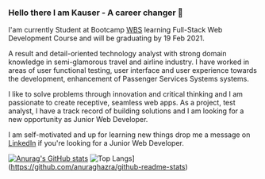 ### Hello there I am Kauser -  A career changer  👋

I'am currently Student at Bootcamp [WBS](https://www.wbscodingschool.com/) learning Full-Stack Web Development Course and will be graduating by 19 Feb 2021.

A result and detail-oriented technology analyst with strong domain knowledge in semi-glamorous travel and airline industry. I have worked in areas of user functional testing, user interface and user experience towards the development, enhancement of Passenger Services Systems systems.  

I like to solve problems through innovation and critical thinking and I am passionate to create receptive, seamless web apps. As a project, test analyst, I have a track record of building solutions and I am looking for a new opportunity as Junior Web Developer.

I am self-motivated and up for learning new things drop me a message on [LinkedIn](https://www.linkedin.com/in/kauser-jaffari/) if you're looking for a Junior Web Developer.


[![Anurag's GitHub stats](https://github-readme-stats.vercel.app/api?username=jaffari12)](https://github.com/anuraghazra/github-readme-stats) 
![Top Langs](https://github-readme-stats.vercel.app/api/top-langs/?username=jaffari12)](https://github.com/anuraghazra/github-readme-stats)

